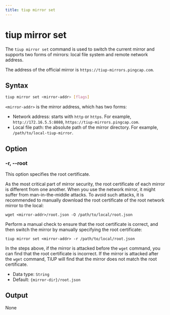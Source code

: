 ```yaml
---
title: tiup mirror set
---
```


# tiup mirror set

The `tiup mirror set` command is used to switch the current mirror and supports two forms of mirrors: local file system and remote network address.

The address of the official mirror is `https://tiup-mirrors.pingcap.com`.

## Syntax

```sh
tiup mirror set <mirror-addr> [flags]
```

`<mirror-addr>` is the mirror address, which has two forms:

- Network address: starts with `http` or `https`. For example, `http://172.16.5.5:8080`, `https://tiup-mirrors.pingcap.com`.
- Local file path: the absolute path of the mirror directory. For example, `/path/to/local-tiup-mirror`.

## Option

### -r, --root

This option specifies the root certificate.

As the most critical part of mirror security, the root certificate of each mirror is different from one another. When you use the network mirror, it might suffer from man-in-the-middle attacks. To avoid such attacks, it is recommended to manually download the root certificate of the root network mirror to the local:

```
wget <mirror-addr>/root.json -O /path/to/local/root.json
```

Perform a manual check to ensure that the root certificate is correct, and then switch the mirror by manually specifying the root certificate:

```
tiup mirror set <mirror-addr> -r /path/to/local/root.json
```

In the steps above, if the mirror is attacked before the `wget` command, you can find that the root certificate is incorrect. If the mirror is attacked after the `wget` command, TiUP will find that the mirror does not match the root certificate.

- Data type: `String`
- Default: `{mirror-dir}/root.json`

## Output

None
